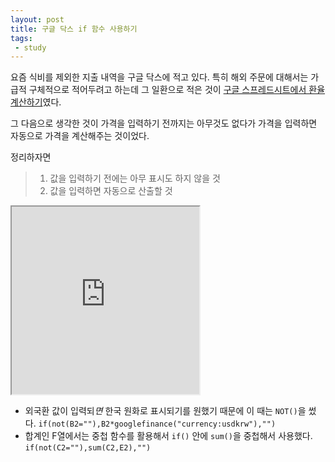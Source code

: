 ```yaml
---
layout: post
title: 구글 닥스 if 함수 사용하기
tags: 
 - study
---
```


요즘 식비를 제외한 지출 내역을 구글 닥스에 적고 있다. 특히 해외 주문에 대해서는 가급적 구체적으로 적어두려고 하는데 그 일환으로 적은 것이 [구글 스프레드시트에서 환율계산하기](http://canor.cf/2017/10/20/구글-스프레드시트에서-환율계산하기/)였다.

그 다음으로 생각한 것이 가격을 입력하기 전까지는 아무것도 없다가 가격을 입력하면 자동으로 가격을 계산해주는 것이었다.

정리하자면

> 1. 값을 입력하기 전에는 아무 표시도 하지 않을 것
> 2. 값을 입력하면 자동으로 산출할 것

<iframe src="https://docs.google.com/spreadsheets/d/e/2PACX-1vSptI8K-WF6Odp3hy5WbcZIrgogwqq32V4EZC-cG5uc-S1jQ270sqBOHltB_GDoSz-j7mICgW1FLEe4/pubhtml?gid=0&single=true" height="300px"></iframe>


- 외국환 값이 입력되*면* 한국 원화로 표시되기를 원했기 때문에 이 때는 `NOT()`을 썼다.
  `if(not(B2=""),B2*googlefinance("currency:usdkrw"),"")`
- 합계인 F열에서는 중첩 함수를 활용해서 `if()` 안에 `sum()`을 중첩해서 사용했다.
  `if(not(C2=""),sum(C2,E2),"")`


